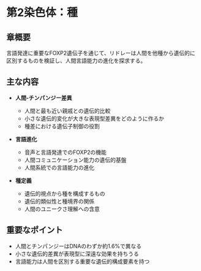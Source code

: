 # 第2染色体：種

## 章概要
言語発達に重要なFOXP2遺伝子を通じて、リドレーは人間を他種から遺伝的に区別するものを検証し、人間言語能力の進化を探求する。

## 主な内容
- **人間-チンパンジー差異**
  - 人間と最も近い親戚との遺伝的比較
  - 小さな遺伝的変化が大きな表現型差異をどのように作るか
  - 種差における遺伝子制御の役割

- **言語進化**
  - 音声と言語発達でのFOXP2の機能
  - 人間コミュニケーション能力の遺伝的基盤
  - 人間系統での言語能力の進化

- **種定義**
  - 遺伝的視点から種を構成するもの
  - 遺伝的類似性と種境界の関係
  - 人間のユニークさ理解への含意

## 重要なポイント
- 人間とチンパンジーはDNAのわずか約1.6%で異なる
- 小さな遺伝的差異が表現型に深遠な効果を持ちうる
- 言語能力は人間を区別する重要な遺伝的構成要素を持つ